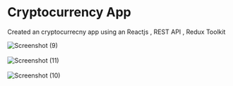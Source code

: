 # Cryptocurrency App
Created an cryptocurrecny app using an Reactjs , REST API , Redux Toolkit 

![Screenshot (9)](https://github.com/DaneshwarKumar/Crypto-App/assets/120198268/09abd2f4-abd7-4db3-9380-3fec67a12f47)
<br><br>
![Screenshot (11)](https://github.com/DaneshwarKumar/Crypto-App/assets/120198268/27f78fa2-3b23-4d99-b133-6fb2723bbb5b)
<br><br>
![Screenshot (10)](https://github.com/DaneshwarKumar/Crypto-App/assets/120198268/fc81bcb4-9cd6-485e-866e-72b2a94225b8)
